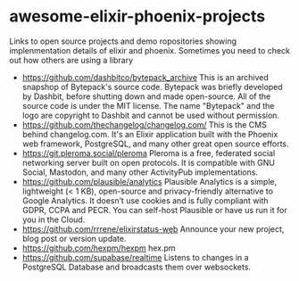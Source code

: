 # awesome-elixir-phoenix-projects
Links to open source projects and demo ropositories showing implenmentation details of elixir and phoenix. 
Sometimes you need to check out how others are using a library
- https://github.com/dashbitco/bytepack_archive
  This is an archived snapshop of Bytepack's source code. Bytepack was briefly developed by Dashbit, before shutting down and made open-source.
  All of the source code is under the MIT license. The name "Bytepack" and the logo are copyright to Dashbit and cannot be used without permission.
- https://github.com/thechangelog/changelog.com/
  This is the CMS behind changelog.com. It's an Elixir application built with the Phoenix web framework, PostgreSQL, and many other great open source efforts.
- https://git.pleroma.social/pleroma
  Pleroma is a free, federated social networking server built on open protocols. It is compatible with GNU Social, Mastodon, and many other ActivityPub implementations. 
- https://github.com/plausible/analytics
  Plausible Analytics is a simple, lightweight (< 1 KB), open-source and privacy-friendly alternative to Google Analytics. It doesn’t use cookies and is fully compliant with GDPR, CCPA and PECR. You can self-host Plausible or have us run it for you in the Cloud.
- https://github.com/rrrene/elixirstatus-web 
  Announce your new project, blog post or version update.
- https://github.com/hexpm/hexpm 
  hex.pm
- https://github.com/supabase/realtime
  Listens to changes in a PostgreSQL Database and broadcasts them over websockets.
